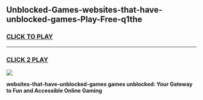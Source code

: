 
## Unblocked-Games-websites-that-have-unblocked-games-Play-Free-q1the
<h3>
<a href="https://premium76.site?title=websites-that-have-unblocked-games&ref=24M">CLICK TO PLAY</a></h3>
<hr>

<h3>
<a href="https://premium76.site?title=websites-that-have-unblocked-games&ref=24M">CLICK 2 PLAY</a>
  
</h3>

<a href="https://premium76.site?title=websites-that-have-unblocked-games&ref=24M"><img src="https://clearcache.store/games.png"></a>


**websites-that-have-unblocked-games games unblocked: Your Gateway to Fun and Accessible Online Gaming**
